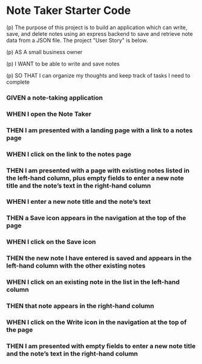 # Note Taker Starter Code
(p) The purpose of this project is to build an application which can write, save, and delete notes using an express backend to save and retrieve note data from a JSON file. The project "User Story" is below.


(p) AS A small business owner


(p) I WANT to be able to write and save notes


(p) SO THAT I can organize my thoughts and keep track of tasks I need to complete


### GIVEN a note-taking application
### WHEN I open the Note Taker
### THEN I am presented with a landing page with a link to a notes page
### WHEN I click on the link to the notes page
### THEN I am presented with a page with existing notes listed in the left-hand column, plus empty fields to enter a new note title and the note’s text in the right-hand column
### WHEN I enter a new note title and the note’s text
### THEN a Save icon appears in the navigation at the top of the page
### WHEN I click on the Save icon
### THEN the new note I have entered is saved and appears in the left-hand column with the other existing notes
### WHEN I click on an existing note in the list in the left-hand column
### THEN that note appears in the right-hand column
### WHEN I click on the Write icon in the navigation at the top of the page
### THEN I am presented with empty fields to enter a new note title and the note’s text in the right-hand column
